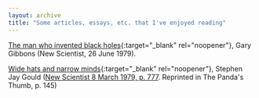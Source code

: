 ```yaml
---
layout: archive
title: "Some articles, essays, etc. that I've enjoyed reading"
---
```



[The man who invented black holes](https://app.box.com/s/ufnhfgmgabis3zhfjkd7iwjosqz7xz1q){:target="_blank" rel="noopener"}, Gary Gibbons (New Scientist, 26 June 1979).


[Wide hats and narrow minds](https://app.box.com/s/6bpv3yj3qa5j4ozhwj3zmtg8rgghusrb){:target="_blank" rel="noopener"}, Stephen Jay Gould ([New Scientist 8 March 1979, p. 777](https://books.google.co.in/books?id=-lWtVSZoqWkC&pg=PA776&redir_esc=y#v=onepage&q&f=false). Reprinted in The Panda's Thumb, p. 145)
